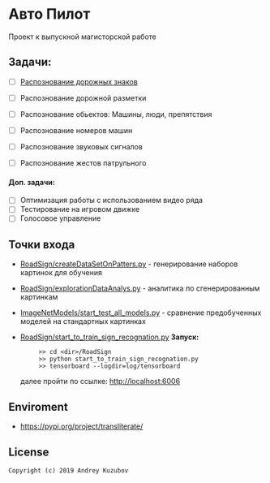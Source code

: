 # Авто Пилот 

Проект к выпускной магисторской работе


## Задачи:
* [ ] [Распознование дорожных знаков](RoadSign)
* [ ] Распознование дорожной разметки
* [ ] Распознование обьектов: Машины, люди, препятствия
* [ ] Распознование номеров машин
* [ ] Распознование звуковых сигналов
* [ ] Распознование жестов патрульного



#### Доп. задачи:
* [ ] Оптимизация работы с использованием видео ряда
* [ ] Тестирование на игровом движке
* [ ] Голосовое управление

## Точки входа

 * [RoadSign/createDataSetOnPatters.py](RoadSign/createDataSetOnPatters.py) - генерирование наборов картинок для обучения 
 
 * [RoadSign/explorationDataAnalys.py](RoadSign/explorationDataAnalys.py) - аналитика по сгенерированным картинкам
 
 * [ImageNetModels/start_test_all_models.py](ImageNetModels/start_test_all_models.py) - сравнение предобученных моделей на стандартных картинках
         
 * [RoadSign/start_to_train_sign_recognation.py](RoadSign/start_to_train_sign_recognation.py)
     <b>Запуск:</b>
     
            >> cd <dir>/RoadSign
            >> python start_to_train_sign_recognation.py
            >> tensorboard --logdir=log/tensorboard 
        
     далее пройти по ссылке: [http://localhost:6006](http://localhost:6006) 


## Enviroment
    
  * https://pypi.org/project/transliterate/  
       
## License
```
Copyright (c) 2019 Andrey Kuzubov
```     
